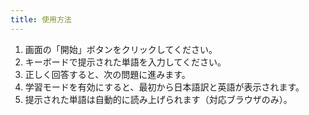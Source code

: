 ```yaml
---
title: 使用方法
---
```

1. 画面の「開始」ボタンをクリックしてください。
1. キーボードで提示された単語を入力してください。
1. 正しく回答すると、次の問題に進みます。
1. 学習モードを有効にすると、最初から日本語訳と英語が表示されます。
1. 提示された単語は自動的に読み上げられます（対応ブラウザのみ）。
